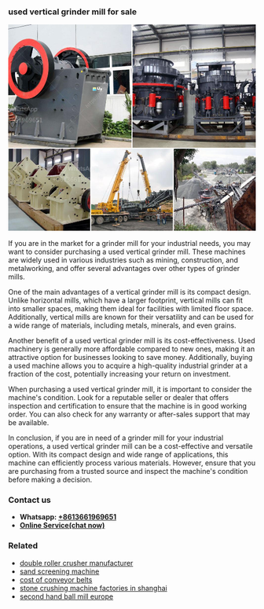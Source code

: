 <h3>used vertical grinder mill for sale</h3><img src='1702952796.jpg' alt=''><p>If you are in the market for a grinder mill for your industrial needs, you may want to consider purchasing a used vertical grinder mill. These machines are widely used in various industries such as mining, construction, and metalworking, and offer several advantages over other types of grinder mills.</p><p>One of the main advantages of a vertical grinder mill is its compact design. Unlike horizontal mills, which have a larger footprint, vertical mills can fit into smaller spaces, making them ideal for facilities with limited floor space. Additionally, vertical mills are known for their versatility and can be used for a wide range of materials, including metals, minerals, and even grains.</p><p>Another benefit of a used vertical grinder mill is its cost-effectiveness. Used machinery is generally more affordable compared to new ones, making it an attractive option for businesses looking to save money. Additionally, buying a used machine allows you to acquire a high-quality industrial grinder at a fraction of the cost, potentially increasing your return on investment.</p><p>When purchasing a used vertical grinder mill, it is important to consider the machine's condition. Look for a reputable seller or dealer that offers inspection and certification to ensure that the machine is in good working order. You can also check for any warranty or after-sales support that may be available.</p><p>In conclusion, if you are in need of a grinder mill for your industrial operations, a used vertical grinder mill can be a cost-effective and versatile option. With its compact design and wide range of applications, this machine can efficiently process various materials. However, ensure that you are purchasing from a trusted source and inspect the machine's condition before making a decision.</p><h3>Contact us</h3><ul><li><strong>Whatsapp:&nbsp;<a href="https://wa.me/8613661969651">+8613661969651</a></strong></li><li><a href="https://swt.shibang-china.com/?git&amp;zhl&amp;used vertical grinder mill for sale"><strong>Online Service(chat now)</strong></a></li></ul><h3>Related</h3><ul><li><a href='double roller crusher manufacturer.md'>double roller crusher manufacturer</a></li><li><a href='sand screening machine.md'>sand screening machine</a></li><li><a href='cost of conveyor belts.md'>cost of conveyor belts</a></li><li><a href='stone crushing machine factories in shanghai.md'>stone crushing machine factories in shanghai</a></li><li><a href='second hand ball mill europe.md'>second hand ball mill europe</a></li></ul>